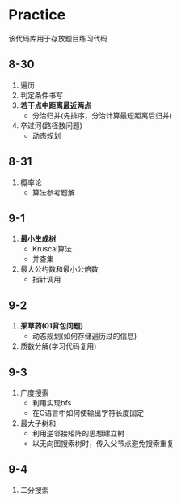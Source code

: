 # Practice
该代码库用于存放题目练习代码
## 8-30
1. 遍历
2. 判定条件书写
3. **若干点中距离最近两点**
   - 分治归并(先排序，分治计算最短距离后归并)
4. 卒过河(路径数问题)
   - 动态规划
## 8-31
1. 概率论
   - 算法参考题解
## 9-1
1. **最小生成树**
   - Kruscal算法
   - 并查集
2. 最大公约数和最小公倍数
   - 指针调用
## 9-2
1. **采草药(01背包问题)**
   - 动态规划(如何存储遍历过的信息)
2. 质数分解(学习代码复用)
## 9-3
1. 广度搜索
   - 利用<queue>实现bfs
   - 在C语言中如何使输出字符长度固定
2. 最大子树和
   - 利用逆邻接矩阵的思想建立树
   - 以无向图搜索树时，传入父节点避免搜索重复
## 9-4
1. 二分搜索